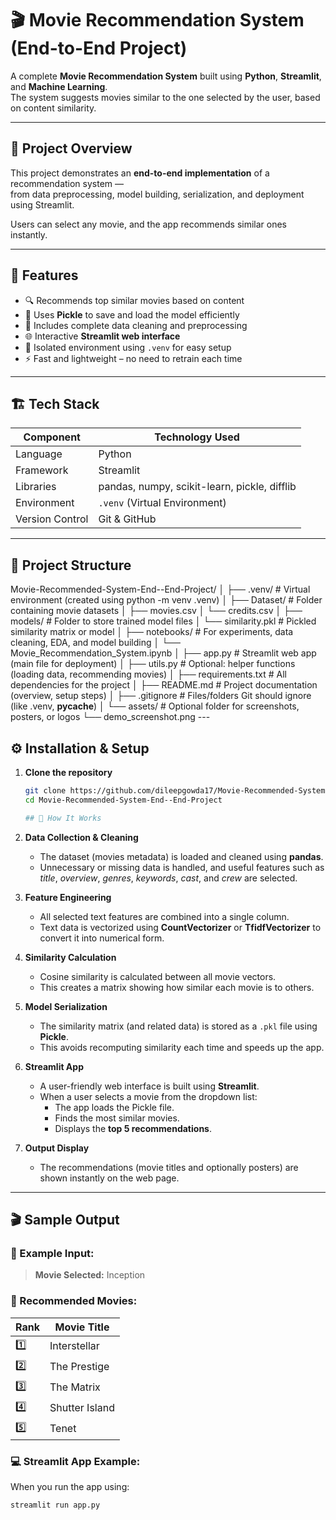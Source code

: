 # 🎬 Movie Recommendation System (End-to-End Project)

A complete **Movie Recommendation System** built using **Python**, **Streamlit**, and **Machine Learning**.  
The system suggests movies similar to the one selected by the user, based on content similarity.

---

## 🚀 Project Overview

This project demonstrates an **end-to-end implementation** of a recommendation system —  
from data preprocessing, model building, serialization, and deployment using Streamlit.

Users can select any movie, and the app recommends similar ones instantly.

---

## 🧠 Features

- 🔍 Recommends top similar movies based on content
- 💾 Uses **Pickle** to save and load the model efficiently
- 🧹 Includes complete data cleaning and preprocessing
- 🌐 Interactive **Streamlit web interface**
- 🧱 Isolated environment using `.venv` for easy setup
- ⚡ Fast and lightweight – no need to retrain each time

---

## 🏗️ Tech Stack

| Component | Technology Used |
|------------|-----------------|
| Language | Python |
| Framework | Streamlit |
| Libraries | pandas, numpy, scikit-learn, pickle, difflib |
| Environment | `.venv` (Virtual Environment) |
| Version Control | Git & GitHub |

---

## 📂 Project Structure
 Movie-Recommended-System-End--End-Project/
│
├── .venv/                        # Virtual environment (created using python -m venv .venv)
│
├── Dataset/                      # Folder containing movie datasets
│   ├── movies.csv
│   └── credits.csv
│
├── models/                       # Folder to store trained model files
│   └── similarity.pkl             # Pickled similarity matrix or model
│
├── notebooks/                    # For experiments, data cleaning, EDA, and model building
│   └── Movie_Recommendation_System.ipynb
│
├── app.py                        # Streamlit web app (main file for deployment)
│
├── utils.py                      # Optional: helper functions (loading data, recommending movies)
│
├── requirements.txt              # All dependencies for the project
│
├── README.md                     # Project documentation (overview, setup steps)
│
├── .gitignore                    # Files/folders Git should ignore (like .venv, __pycache__)
│
└── assets/                       # Optional folder for screenshots, posters, or logos
    └── demo_screenshot.png
    ---

## ⚙️ Installation & Setup

1. **Clone the repository**
   ```bash
   git clone https://github.com/dileepgowda17/Movie-Recommended-System-End--End-Project.git
   cd Movie-Recommended-System-End--End-Project

   ## 🧩 How It Works

1. **Data Collection & Cleaning**
   - The dataset (movies metadata) is loaded and cleaned using **pandas**.
   - Unnecessary or missing data is handled, and useful features such as *title*, *overview*, *genres*, *keywords*, *cast*, and *crew* are selected.

2. **Feature Engineering**
   - All selected text features are combined into a single column.
   - Text data is vectorized using **CountVectorizer** or **TfidfVectorizer** to convert it into numerical form.

3. **Similarity Calculation**
   - Cosine similarity is calculated between all movie vectors.
   - This creates a matrix showing how similar each movie is to others.

4. **Model Serialization**
   - The similarity matrix (and related data) is stored as a `.pkl` file using **Pickle**.
   - This avoids recomputing similarity each time and speeds up the app.

5. **Streamlit App**
   - A user-friendly web interface is built using **Streamlit**.
   - When a user selects a movie from the dropdown list:
     - The app loads the Pickle file.
     - Finds the most similar movies.
     - Displays the **top 5 recommendations**.

6. **Output Display**
   - The recommendations (movie titles and optionally posters) are shown instantly on the web page.

---

## 🎬 Sample Output

### 🎥 Example Input:
> **Movie Selected:** Inception

### 🍿 Recommended Movies:
| Rank | Movie Title |
|------|--------------|
| 1️⃣ | Interstellar |
| 2️⃣ | The Prestige |
| 3️⃣ | The Matrix |
| 4️⃣ | Shutter Island |
| 5️⃣ | Tenet |

### 💻 Streamlit App Example:
When you run the app using:
```bash
streamlit run app.py
